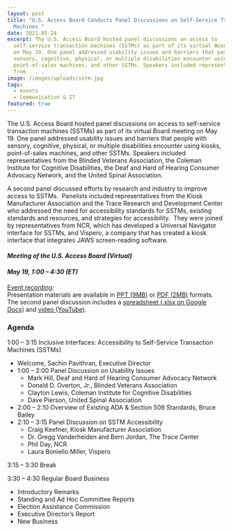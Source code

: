 ```yaml
---
layout: post
title: "U.S. Access Board Conducts Panel Discussions on Self-Service Transaction
  Machines "
date: 2021-05-24
excerpt: The U.S. Access Board hosted panel discussions on access to
  self-service transaction machines (SSTMs) as part of its virtual Board meeting
  on May 19. One panel addressed usability issues and barriers that people with
  sensory, cognitive, physical, or multiple disabilities encounter using kiosks,
  point-of-sales machines, and other SSTMs. Speakers included representatives
  from . . .
image: /images/uploads/sstm.jpg
tags:
  - events
  - Communication & IT
featured: true
---
```

The U.S. Access Board hosted panel discussions on access to self-service transaction machines (SSTMs) as part of its virtual Board meeting on May 19. One panel addressed usability issues and barriers that people with sensory, cognitive, physical, or multiple disabilities encounter using kiosks, point-of-sales machines, and other SSTMs. Speakers included representatives from the Blinded Veterans Association, the Coleman Institute for Cognitive Disabilities, the Deaf and Hard of Hearing Consumer Advocacy Network, and the United Spinal Association.  

A second panel discussed efforts by research and industry to improve access to SSTMs.  Panelists included representatives from the Kiosk Manufacturer Association and the Trace Research and Development Center who addressed the need for accessibility standards for SSTMs, existing standards and resources, and strategies for accessibility.  They were joined by representatives from NCR, which has developed a Universal Navigator interface for SSTMs, and Vispero, a company that has created a kiosk interface that integrates JAWS screen-reading software.   

#### *Meeting of the U.S. Access Board (Virtual)*

#### *May 19, 1:00 – 4:30 (ET)*  

[Event recording](https://www.youtube.com/watch?v=-0YkBZZEoss):  \
Presentation materials are available in [PPT (9MB)](https://www.access-board.gov/files/presentations/usab-sstm-presentation-2021-05-19.pptx) or [PDF (2MB)](https://www.access-board.gov/files/presentations/usab-sstm-presentation-2021-05-19.pdf) formats. The second panel discussion includes a [spreadsheet (.xlsx on Google Docs)](https://docs.google.com/spreadsheets/d/1FnvzuhrOSfCYDMeEtAbZjq7had7O_rEb) and [video (YouTube)](https://www.youtube.com/watch?v=5G61H2hhdeo). 

### Agenda  

1:00 – 3:15 Inclusive Interfaces: Accessibility to Self-Service Transaction Machines (SSTMs)  
* Welcome, Sachin Pavithran, Executive Director
* 1:00 – 2:00 Panel Discussion on Usability Issues
  * Mark Hill, Deaf and Hard of Hearing Consumer Advocacy Network
  * Donald D. Overton, Jr., Blinded Veterans Association
  * Clayton Lewis, Coleman Institute for Cognitive Disabilities
  * Dave Pierson, United Spinal Association
* 2:00 – 2:10 Overview of Existing ADA & Section 508 Standards, Bruce Bailey 
* 2:10 – 3:15 Panel Discussion on SSTM Accessibility
  * Craig Keefner, Kiosk Manufacturer Association
  * Dr. Gregg Vanderheiden and Bern Jordan, The Trace Center
  * Phil Day, NCR
  * Laura Boniello Miller, Vispero

3:15 – 3:30 Break  

3:30 – 4:30 Regular Board Business  
* Introductory Remarks  
* Standing and Ad Hoc Committee Reports  
* Election Assistance Commission  
* Executive Director’s Report  
* New Business
